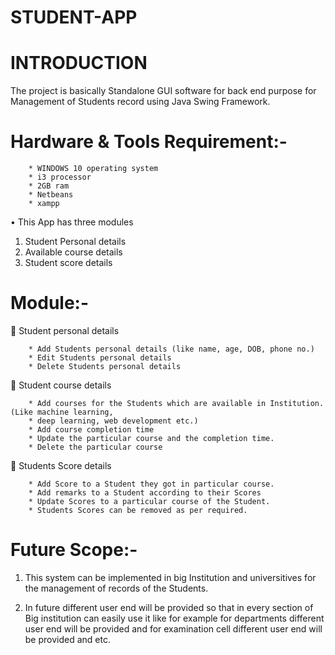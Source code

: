 # STUDENT-APP

# INTRODUCTION

The project is basically Standalone GUI software for back end purpose for Management of Students record using Java Swing Framework. 

# Hardware & Tools Requirement:-
        * WINDOWS 10 operating system
        * i3 processor
        * 2GB ram
        * Netbeans
        * xampp

•  This App has three modules
1. Student Personal details
2. Available course details
3. Student score details

# Module:-

  Student personal details

        * Add Students personal details (like name, age, DOB, phone no.)
        * Edit Students personal details
        * Delete Students personal details

  Student course details

        * Add courses for the Students which are available in Institution. (Like machine learning, 
        * deep learning, web development etc.)
        * Add course completion time
        * Update the particular course and the completion time. 
        * Delete the particular course

   Students Score details

        * Add Score to a Student they got in particular course.
        * Add remarks to a Student according to their Scores
        * Update Scores to a particular course of the Student.  
        * Students Scores can be removed as per required.
        
# Future Scope:-

1)  This system can be implemented in big Institution and universitives for the management 
of records of the Students.

2)  In future different user end will be provided so that in every section of Big institution can 
easily use it like for example for departments different user end will be provided and for 
examination cell different user end will be provided and etc.
